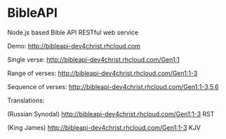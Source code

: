 BibleAPI
=========

Node.js based Bible API RESTful web service

Demo: http://bibleapi-dev4christ.rhcloud.com

Single verse: http://bibleapi-dev4christ.rhcloud.com/Gen1:1

Range of verses: http://bibleapi-dev4christ.rhcloud.com/Gen1:1-3

Sequence of verses: http://bibleapi-dev4christ.rhcloud.com/Gen1:1-3,5,6

Translations: 

(Russian Synodal) http://bibleapi-dev4christ.rhcloud.com/Gen1:1-3 RST

(King James) http://bibleapi-dev4christ.rhcloud.com/Gen1:1-3 KJV
